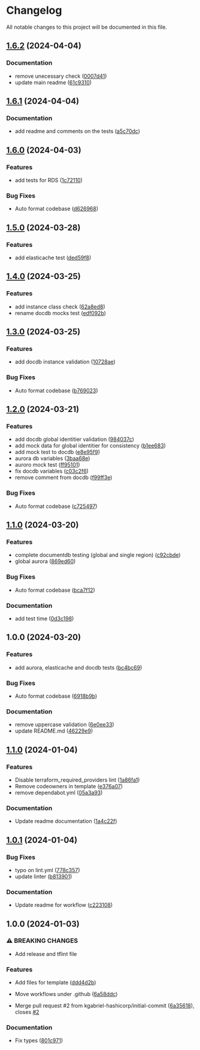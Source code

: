 # Changelog

All notable changes to this project will be documented in this file.

## [1.6.2](https://github.com/kgabriel-hashicorp/marriott-test-framework/compare/v1.6.1...v1.6.2) (2024-04-04)


### Documentation

* remove unecessary check ([0007d41](https://github.com/kgabriel-hashicorp/marriott-test-framework/commit/0007d41d90f014ea0349fa6b48258d9b3a5fb927))
* update main readme ([61c9310](https://github.com/kgabriel-hashicorp/marriott-test-framework/commit/61c9310c8ddb3c73783869bad623d4a7394b81b2))

## [1.6.1](https://github.com/kgabriel-hashicorp/marriott-test-framework/compare/v1.6.0...v1.6.1) (2024-04-04)


### Documentation

* add readme and comments on  the tests ([a5c70dc](https://github.com/kgabriel-hashicorp/marriott-test-framework/commit/a5c70dc91c34606406e48f00ae24490f56a87a92))

## [1.6.0](https://github.com/kgabriel-hashicorp/marriott-test-framework/compare/v1.5.0...v1.6.0) (2024-04-03)


### Features

* add tests for RDS ([1c72110](https://github.com/kgabriel-hashicorp/marriott-test-framework/commit/1c72110aad718480f4cb16b512b9503b6660866b))


### Bug Fixes

* Auto format codebase ([d626968](https://github.com/kgabriel-hashicorp/marriott-test-framework/commit/d6269681844043732607f5b03b7bc2f669206c42))

## [1.5.0](https://github.com/kgabriel-hashicorp/marriott-test-framework/compare/v1.4.0...v1.5.0) (2024-03-28)


### Features

* add elasticache test ([ded59f8](https://github.com/kgabriel-hashicorp/marriott-test-framework/commit/ded59f8d7b6639a789e651e6f992b1fb8fcfe9a7))

## [1.4.0](https://github.com/kgabriel-hashicorp/marriott-test-framework/compare/v1.3.0...v1.4.0) (2024-03-25)


### Features

* add instance class check ([62a8ed8](https://github.com/kgabriel-hashicorp/marriott-test-framework/commit/62a8ed85cf7770390c4f2f04e29730c993d34f30))
* rename docdb mocks test ([edf092b](https://github.com/kgabriel-hashicorp/marriott-test-framework/commit/edf092b049d522c1fe800f007b81741a65563a33))

## [1.3.0](https://github.com/kgabriel-hashicorp/marriott-test-framework/compare/v1.2.0...v1.3.0) (2024-03-25)


### Features

* add docdb instance validation ([10728ae](https://github.com/kgabriel-hashicorp/marriott-test-framework/commit/10728aef1bacbb792eed58faea01e4c040ea988d))


### Bug Fixes

* Auto format codebase ([b769023](https://github.com/kgabriel-hashicorp/marriott-test-framework/commit/b769023046c48c9c965ed2570818fcdf7a319b8c))

## [1.2.0](https://github.com/kgabriel-hashicorp/marriott-test-framework/compare/v1.1.0...v1.2.0) (2024-03-21)


### Features

* add docdb global identitier validation ([984037c](https://github.com/kgabriel-hashicorp/marriott-test-framework/commit/984037c676601d5cc4d27abbfd2a11e892c91aab))
* add mock data for global identitier for consistency ([b1ee683](https://github.com/kgabriel-hashicorp/marriott-test-framework/commit/b1ee6838336f0cd66aec62bcf3cf5a776d806929))
* add mock test to docdb ([e8e95f9](https://github.com/kgabriel-hashicorp/marriott-test-framework/commit/e8e95f92b05880b616578cfe79820695e8cd584d))
* aurora db variables ([3baa68e](https://github.com/kgabriel-hashicorp/marriott-test-framework/commit/3baa68e332bacd0e6efd7dc281fe5c0443144e01))
* auroro mock test ([ff95101](https://github.com/kgabriel-hashicorp/marriott-test-framework/commit/ff951015e86eb22ba0739444147141f285d220c2))
* fix docdb variables ([c03c2f6](https://github.com/kgabriel-hashicorp/marriott-test-framework/commit/c03c2f677039bde28e549f5489260d5658a02e6a))
* remove comment from docdb ([f99ff3e](https://github.com/kgabriel-hashicorp/marriott-test-framework/commit/f99ff3e3dbbf8b6bf12b23d96a21bf684ad3150f))


### Bug Fixes

* Auto format codebase ([c725497](https://github.com/kgabriel-hashicorp/marriott-test-framework/commit/c725497d1fb0e1604489be7d68222660a70fec58))

## [1.1.0](https://github.com/kgabriel-hashicorp/marriott-test-framework/compare/v1.0.0...v1.1.0) (2024-03-20)


### Features

* complete documentdb testing (global and single region) ([c92cbde](https://github.com/kgabriel-hashicorp/marriott-test-framework/commit/c92cbde558895aed4f0e4e13b3b49c0a52de75d1))
* global aurora ([869ed60](https://github.com/kgabriel-hashicorp/marriott-test-framework/commit/869ed6022a699b95ea7cebbcf5cb5ce11a6de560))


### Bug Fixes

* Auto format codebase ([bca7f12](https://github.com/kgabriel-hashicorp/marriott-test-framework/commit/bca7f125f97afbdcc4bf1f7d21b9ed44f8b1db3c))


### Documentation

* add test time ([0d3c198](https://github.com/kgabriel-hashicorp/marriott-test-framework/commit/0d3c19858bccca9060c764f2002cf0d2e307ab8b))

## 1.0.0 (2024-03-20)


### Features

* add aurora, elasticache and docdb tests ([bc4bc69](https://github.com/kgabriel-hashicorp/marriott-test-framework/commit/bc4bc69db97291a0a91bf3ef4c51e455a8360e4b))


### Bug Fixes

* Auto format codebase ([6918b9b](https://github.com/kgabriel-hashicorp/marriott-test-framework/commit/6918b9b1e45bd92f501ee128acc745758322a2b6))


### Documentation

* remove uppercase validation ([6e0ee33](https://github.com/kgabriel-hashicorp/marriott-test-framework/commit/6e0ee3387cb2b2edc807378c72dbbde8bed593ce))
* update README.md ([46229e9](https://github.com/kgabriel-hashicorp/marriott-test-framework/commit/46229e9976b2a1ca301df98b90df6f8509b0635c))

## [1.1.0](https://github.com/kgabriel-hashicorp/terraform-module-template/compare/v1.0.1...v1.1.0) (2024-01-04)


### Features

* Disable terraform_required_providers lint ([1a86fa1](https://github.com/kgabriel-hashicorp/terraform-module-template/commit/1a86fa180d601e25b7b0d803b0d28bfbe9611397))
* Remove codeowners in template ([e376a07](https://github.com/kgabriel-hashicorp/terraform-module-template/commit/e376a07e779e54b629d0d38968f5b8f75ae589b9))
* remove dependabot.yml ([05a3a93](https://github.com/kgabriel-hashicorp/terraform-module-template/commit/05a3a934407dd408fa99162f183b138457827cbb))


### Documentation

* Update readme documentation ([1a4c22f](https://github.com/kgabriel-hashicorp/terraform-module-template/commit/1a4c22f5e781c35ed859c97226b22b1fd6d699b9))

## [1.0.1](https://github.com/kgabriel-hashicorp/terraform-module-template/compare/v1.0.0...v1.0.1) (2024-01-04)


### Bug Fixes

* typo on lint.yml ([778c357](https://github.com/kgabriel-hashicorp/terraform-module-template/commit/778c357c43e7e6e16b15e57b4ef4f7426dc963e6))
* update linter ([b813901](https://github.com/kgabriel-hashicorp/terraform-module-template/commit/b813901976bb1401b4b327474cce08ba13b03816))


### Documentation

* Update readme for workflow ([c223108](https://github.com/kgabriel-hashicorp/terraform-module-template/commit/c22310817b3b6c90484bfb6dd67ad4ce25d1b8f0))

## 1.0.0 (2024-01-03)


### ⚠ BREAKING CHANGES

* Add release and tflint file

### Features

* Add files for template ([ddd4d2b](https://github.com/kgabriel-hashicorp/terraform-module-template/commit/ddd4d2b91eea994054d0312114fca7c2f756f3a8))
* Move workflows under .github ([6a58ddc](https://github.com/kgabriel-hashicorp/terraform-module-template/commit/6a58ddc5851fa54b23aad62cba4f6ccd727acbe9))


* Merge pull request #2 from kgabriel-hashicorp/initial-commit ([6a35618](https://github.com/kgabriel-hashicorp/terraform-module-template/commit/6a35618655c8c414fa535261dad16b50664599b0)), closes [#2](https://github.com/kgabriel-hashicorp/terraform-module-template/issues/2)


### Documentation

* Fix types ([801c971](https://github.com/kgabriel-hashicorp/terraform-module-template/commit/801c9715a01239bd57e70fb7626400523bb72487))
